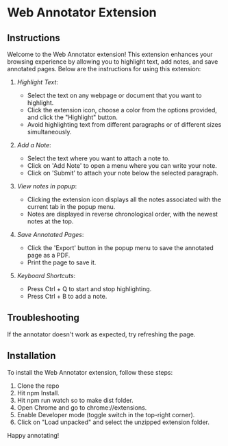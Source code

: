 # Web Annotator Extension

## Instructions

Welcome to the Web Annotator extension! This extension enhances your browsing experience by allowing you to highlight text, add notes, and save annotated pages. Below are the instructions for using this extension:

1. *Highlight Text*:
   - Select the text on any webpage or document that you want to highlight.
   - Click the extension icon, choose a color from the options provided, and click the "Highlight" button.
   - Avoid highlighting text from different paragraphs or of different sizes simultaneously.

2. *Add a Note*:
   - Select the text where you want to attach a note to.
   - Click on 'Add Note' to open a menu where you can write your note.
   - Click on 'Submit' to attach your note below the selected paragraph.
  
3. *View notes in popup*:
   - Clicking the extension icon displays all the notes associated with the current tab in the popup menu.
   - Notes are displayed in reverse chronological order, with the newest notes at the top.

4. *Save Annotated Pages*:
   - Click the 'Export' button in the popup menu to save the annotated page as a PDF.
   - Print the page to save it.

5. *Keyboard Shortcuts*:
   - Press Ctrl + Q to start and stop highlighting.
   - Press Ctrl + B to add a note.

## Troubleshooting
If the annotator doesn't work as expected, try refreshing the page.

## Installation

To install the Web Annotator extension, follow these steps:
1. Clone the repo
2. Hit npm Install.
3. Hit npm run watch so to make dist folder.
4. Open Chrome and go to chrome://extensions.
5. Enable Developer mode (toggle switch in the top-right corner).
6. Click on "Load unpacked" and select the unzipped extension folder.


Happy annotating!

